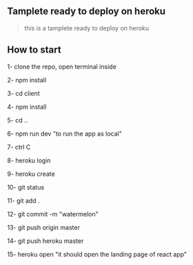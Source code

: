 


## Tamplete ready to deploy on heroku

> this is a tamplete ready to deploy on heroku

## How to start

1- clone the repo, open terminal inside

2- npm install

3- cd client

4- npm install

5- cd ..

6- npm run dev "to run the app as local"

7- ctrl C

8- heroku login

9- heroku create

10- git status

11- git add .

12- git commit -m "watermelon"

13- git push origin master

14- git push heroku master

15- heroku open "it should open the landing page of react app"
